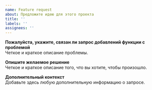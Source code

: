 ```yaml
---
name: Feature request
about: Предложите идею для этого проекта
title: ''
labels: ''
assignees: ''
---
```


**Пожалуйста, укажите, связан ли запрос добавлений функции с проблемой**  
Четкое и краткое описание проблемы.

**Опишите желаемое решение**  
Четкое и краткое описание того, что вы хотите, чтобы произошло.

**Дополнительный контекст**  
Добавьте здесь любую дополнительную информацию о запросе.